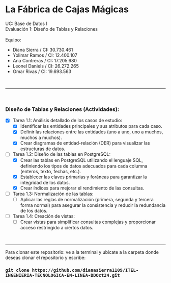 # La Fábrica de Cajas Mágicas

UC: Base de Datos I
<br>
Evaluación 1: Diseño de Tablas y Relaciones
<br><br>
Equipo: <br>
<ul>
    <li>Diana Sierra / CI: 30.730.461</li>
    <li>Yolimar Ramos / CI: 12.400.107</li>
    <li>Ana Contreras / CI: 17.205.680</li>
    <li>Leonel Daniels / CI: 26.272.265</li>
    <li>Omar Rivas / CI: 19.693.563</li>
</ul>
<br>

<hr>
<br>

<h3>Diseño de Tablas y Relaciones (Actividades):</h3>

- [x] Tarea 1.1: Análisis detallado de los casos de estudio:
    - [x] Identificar las entidades principales y sus atributos para cada caso.
    - [x] Definir las relaciones entre las entidades (uno a uno, uno a muchos, muchos a muchos).
    - [x] Crear diagramas de entidad-relación (DER) para visualizar las estructuras de datos.
- [ ] Tarea 1.2: Diseño de las tablas en PostgreSQL:
    - [x] Crear las tablas en PostgreSQL utilizando el lenguaje SQL, definiendo los tipos de datos adecuados para cada columna (enteros, texto, fechas, etc.).
    - [x] Establecer las claves primarias y foráneas para garantizar la integridad de los datos.
    - [x] Crear índices para mejorar el rendimiento de las consultas.
- [ ] Tarea 1.3: Normalización de las tablas:
    - [ ] Aplicar las reglas de normalización (primera, segunda y tercera forma normal) para asegurar la consistencia y reducir la redundancia de los datos.
- [ ] Tarea 1.4: Creación de vistas:
    - [ ] Crear vistas para simplificar consultas complejas y proporcionar acceso restringido a ciertos datos.

<br>
<hr/>

Para clonar este repositorio: ve a la terminal y ubicate a la carpeta donde deseas clonar el repositorio y escribe:

### `git clone https://github.com/dianasierra1109/ITEL-INGENIERIA-TECNOLOGICA-EN-LINEA-BDOct24.git`
<br>
